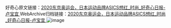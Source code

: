 好奇心原文链接：[2020东京奥运会，日本运动品牌ASICS想红_时尚_好奇心日报-卢宝宜 ](https://www.qdaily.com/articles/11824.html)
WebArchive归档链接：[2020东京奥运会，日本运动品牌ASICS想红_时尚_好奇心日报-卢宝宜 ](http://web.archive.org/web/20170529135253/http://www.qdaily.com:80/articles/11824.html)
![image](http://ww3.sinaimg.cn/large/007d5XDply1g3wapvpzi2j30u02yub29)